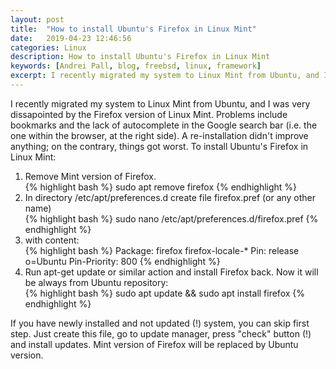 ```yaml
---
layout: post
title:  "How to install Ubuntu's Firefox in Linux Mint"
date:   2019-04-23 12:46:56
categories: Linux
description: How to install Ubuntu's Firefox in Linux Mint
keywords: [Andrei Pall, blog, freebsd, linux, framework]
excerpt: I recently migrated my system to Linux Mint from Ubuntu, and I was very dissapointed by the Firefox version of Linux Mint. Problems include bookmarks and the lack of autocomplete in the Google search bar (i.e. the one within the browser, at the right side).
---
```

I recently migrated my system to Linux Mint from Ubuntu, and I was very dissapointed by the Firefox version of Linux Mint. Problems include bookmarks and the lack of autocomplete in the Google search bar (i.e. the one within the browser, at the right side). A re-installation didn't improve anything; on the contrary, things got worst.
To install Ubuntu's Firefox in Linux Mint:
<ol>
<li>Remove Mint version of Firefox.</li>
{% highlight bash %}
sudo apt remove firefox
{% endhighlight %}
<li>In directory /etc/apt/preferences.d create file firefox.pref (or any other name)</li>
{% highlight bash %}
sudo nano /etc/apt/preferences.d/firefox.pref
{% endhighlight %}
<li>with content:</li>
{% highlight bash %}
Package: firefox firefox-locale-*
Pin: release o=Ubuntu
Pin-Priority: 800
{% endhighlight %}
<li>Run apt-get update or similar action and install Firefox back. Now it will be always from Ubuntu repository:</li>
{% highlight bash %}
sudo apt update && sudo apt install firefox
{% endhighlight %}
</ol>
If you have newly installed and not updated (!) system, you can skip first step. Just create this file, go to update manager, press "check" button (!) and install updates. Mint version of Firefox will be replaced by Ubuntu version.
